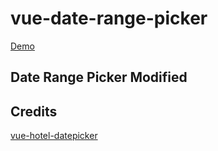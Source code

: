 # vue-date-range-picker
[Demo](https://sen2ran.github.io/vue-date-range-picker/)
## Date Range Picker Modified 
## Credits
[vue-hotel-datepicker](https://github.com/krystalcampioni/vue-hotel-datepicker)
